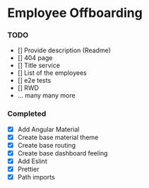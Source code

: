 # Employee Offboarding

### TODO

- [] Provide description (Readme)
- [] 404 page
- [] Title service
- [] List of the employees
- [] e2e tests
- [] RWD
- ... many many more

### Completed

- [x] Add Angular Material
- [x] Create base material theme
- [x] Create base routing
- [x] Create base dashboard feeling
- [x] Add Eslint
- [x] Prettier
- [x] Path imports
